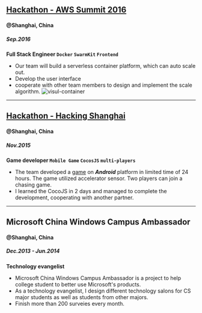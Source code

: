 ## **[Hackathon - AWS Summit 2016](http://awssummit.cn/Hackathon/)**
#### @Shanghai, China
##### Sep.2016
**Full Stack Engineer `Docker` `SwarmKit` `Frontend`**
* Our team will build a serverless container platform, which can auto scale out.
* Develop the user interface
* cooperate with other team members to design and implement the scale algorithm.
![visul-container](images/visual-container-platform.gif)

***

## **[Hackathon - Hacking Shanghai](http://hackshanghai.com)**
#### @Shanghai, China
##### Nov.2015
**Game developer `Mobile Game` `CocosJS` `multi-players`**
* The team developed a [game](https://github.com/tankiJong/tinyplanet) on ***Android*** platform in limited time of 24 hours. The game utilized accelerator sensor. Two players can join a chasing game.
* I learned the CocoJS in 2 days and managed to complete the development, cooperating with another partner.

***

## **Microsoft China Windows Campus Ambassador**
#### @Shanghai, China
##### Dec.2013 - Jun.2014
**Technology evangelist**
* Microsoft China Windows Campus Ambassador is a project to help college student to better use Microsoft's products.
* As a technology evangelist, I design different technology salons for CS major students as well as students from other majors.
* Finish more than 200 surveies every month.
